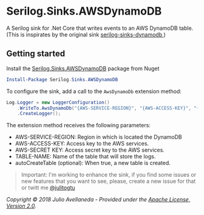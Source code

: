 # Serilog.Sinks.AWSDynamoDB

A Serilog sink for .Net Core that writes events to an AWS DynamoDB table. (This is inspirates by the original sink [serilog-sinks-dynamodb
](https://github.com/serilog/serilog-sinks-dynamodb))

## Getting started

Install the [Serilog.Sinks.AWSDynamoDB](https://www.nuget.org/packages/Serilog.Sinks.AWSDynamoDb) package from Nuget

```powershell
Install-Package Serilog.Sinks.AWSDynamoDB
```

To configure the sink, add a call to the `AwsDynamoDb` extension method:

```csharp
Log.Logger = new LoggerConfiguration()
    .WriteTo.AwsDynamoDb("{AWS-SERVICE-REGION}", "{AWS-ACCESS-KEY}", "{AWS-SECRET KEY}", "{TABLE-NAME}", autoCreateTable: true)
    .CreateLogger();
```

The extension method receives the following parameters:

- AWS-SERVICE-REGION: Region in which is located the DynamoDB
- AWS-ACCESS-KEY: Access key to the AWS services.
- AWS-SECRET KEY: Access secret key to the AWS services.
- TABLE-NAME: Name of the table that will store the logs.
- autoCreateTable (optional): When true, a new table is created.

> Important: I'm working to enhance the sink, if you find some issues or new features that you want to see, please, create a new issue for that or twitt me [@julitogtu](https://twitter.com/julitogtu)

_Copyright &copy; 2018 Julio Avellaneda - Provided under the [Apache License, Version 2.0](http://apache.org/licenses/LICENSE-2.0.html)._
